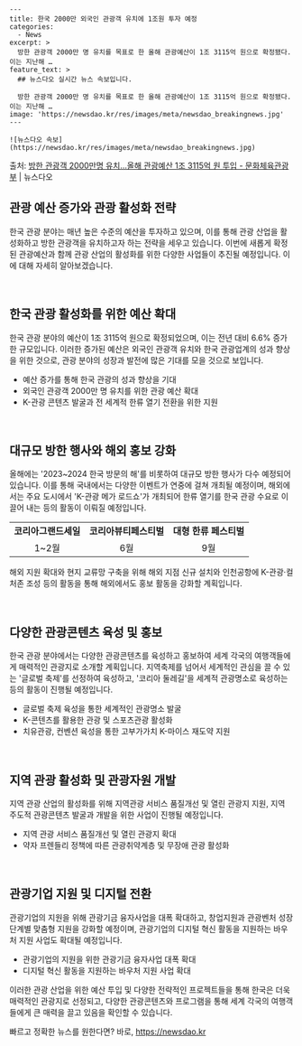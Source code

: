     ---
    title: 한국 2000만 외국인 관광객 유치에 1조원 투자 예정
    categories:
      - News
    excerpt: >
      방한 관광객 2000만 명 유치를 목표로 한 올해 관광예산이 1조 3115억 원으로 확정됐다. 이는 지난해 …
    feature_text: >
      ## 뉴스다오 실시간 뉴스 속보입니다.
    
      방한 관광객 2000만 명 유치를 목표로 한 올해 관광예산이 1조 3115억 원으로 확정됐다. 이는 지난해 …
    image: 'https://newsdao.kr/res/images/meta/newsdao_breakingnews.jpg'
    ---
    
    ![뉴스다오 속보](https://newsdao.kr/res/images/meta/newsdao_breakingnews.jpg)

<p>출처: <a href="https://newsdao.kr/2921" rel="dofollow">방한 관광객 2000만명 유치…올해 관광예산 1조 3115억 원 투입 - 문화체육관광부</a> | 뉴스다오</p>

<h2>관광 예산 증가와 관광 활성화 전략</h2>

한국 관광 분야는 매년 높은 수준의 예산을 투자하고 있으며, 이를 통해 관광 산업을 활성화하고 방한 관광객을 유치하고자 하는 전략을 세우고 있습니다. 이번에 새롭게 확정된 관광예산과 함께 관광 산업의 활성화를 위한 다양한 사업들이 추진될 예정입니다. 이에 대해 자세히 알아보겠습니다.

<p data-ke-size="size16">&nbsp;</p>

<h2>한국 관광 활성화를 위한 예산 확대</h2>

한국 관광 분야의 예산이 1조 3115억 원으로 확정되었으며, 이는 전년 대비 6.6% 증가한 규모입니다. 이러한 증가된 예산은 외국인 관광객 유치와 한국 관광업계의 성과 향상을 위한 것으로, 관광 분야의 성장과 발전에 많은 기대를 모을 것으로 보입니다.

<ul>
  <li>예산 증가를 통해 한국 관광의 성과 향상을 기대</li>
  <li>외국인 관광객 2000만 명 유치를 위한 관광 예산 확대</li>
  <li>K-관광 콘텐츠 발굴과 전 세계적 한류 열기 전환을 위한 지원</li>
</ul>

<p data-ke-size="size16">&nbsp;</p>

<h2>대규모 방한 행사와 해외 홍보 강화</h2>

올해에는 '2023~2024 한국 방문의 해'를 비롯하여 대규모 방한 행사가 다수 예정되어 있습니다. 이를 통해 국내에서는 다양한 이벤트가 연중에 걸쳐 개최될 예정이며, 해외에서는 주요 도시에서 'K-관광 메가 로드쇼'가 개최되어 한류 열기를 한국 관광 수요로 이끌어 내는 등의 활동이 이뤄질 예정입니다.

<table>
  <tr>
    <td style="text-align: center; height: 17px;"><b>코리아그랜드세일</b></td>
    <td style="text-align: center; height: 17px;"><b>코리아뷰티페스티벌</b></td>
    <td style="text-align: center; height: 17px;"><b>대형 한류 페스티벌</b></td>
  </tr>
  <tr>
    <td style="text-align: center; height: 17px;">1~2월</td>
    <td style="text-align: center; height: 17px;">6월</td>
    <td style="text-align: center; height: 17px;">9월</td>
  </tr>
</table>

해외 지원 확대와 현지 교류망 구축을 위해 해외 지점 신규 설치와 인천공항에 K-관광·컬처존 조성 등의 활동을 통해 해외에서도 홍보 활동을 강화할 계획입니다.

<p data-ke-size="size16">&nbsp;</p>

<h2>다양한 관광콘텐츠 육성 및 홍보</h2>

한국 관광 분야에서는 다양한 관광콘텐츠를 육성하고 홍보하여 세계 각국의 여행객들에게 매력적인 관광지로 소개할 계획입니다. 지역축제를 넘어서 세계적인 관심을 끌 수 있는 '글로벌 축제'를 선정하여 육성하고, '코리아 둘레길'을 세계적 관광명소로 육성하는 등의 활동이 진행될 예정입니다.

<ul>
  <li>글로벌 축제 육성을 통한 세계적인 관광명소 발굴</li>
  <li>K-콘텐츠를 활용한 관광 및 스포츠관광 활성화</li>
  <li>치유관광, 컨벤션 육성을 통한 고부가가치 K-마이스 재도약 지원</li>
</ul>

<p data-ke-size="size16">&nbsp;</p>

<h2>지역 관광 활성화 및 관광자원 개발</h2>

지역 관광 산업의 활성화를 위해 지역관광 서비스 품질개선 및 열린 관광지 지원, 지역 주도적 관광콘텐츠 발굴과 개발을 위한 사업이 진행될 예정입니다.

<ul>
  <li>지역 관광 서비스 품질개선 및 열린 관광지 확대</li>
  <li>약자 프렌들리 정책에 따른 관광취약계층 및 무장애 관광 활성화</li>
</ul>

<p data-ke-size="size16">&nbsp;</p>

<h2>관광기업 지원 및 디지털 전환</h2>

관광기업의 지원을 위해 관광기금 융자사업을 대폭 확대하고, 창업지원과 관광벤처 성장단계별 맞춤형 지원을 강화할 예정이며, 관광기업의 디지털 혁신 활동을 지원하는 바우처 지원 사업도 확대될 예정입니다.

<ul>
  <li>관광기업의 지원을 위한 관광기금 융자사업 대폭 확대</li>
  <li>디지털 혁신 활동을 지원하는 바우처 지원 사업 확대</li>
</ul>

이러한 관광 산업을 위한 예산 투입 및 다양한 전략적인 프로젝트들을 통해 한국은 더욱 매력적인 관광지로 선정되고, 다양한 관광콘텐츠와 프로그램을 통해 세계 각국의 여행객들에게 큰 매력을 끌고 있음을 확인할 수 있습니다. 

빠르고 정확한 뉴스를 원한다면? 바로, <a href="https://newsdao.kr" rel="dofollow">https://newsdao.kr</a>


    
